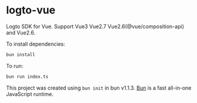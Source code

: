 # logto-vue

Logto SDK for Vue. Support Vue3 Vue2.7 Vue2.6(@vue/composition-api) and Vue2.6.

To install dependencies:

```bash
bun install
```

To run:

```bash
bun run index.ts
```

This project was created using `bun init` in bun v1.1.3. [Bun](https://bun.sh) is a fast all-in-one JavaScript runtime.
